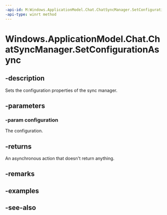 ----api-id: M:Windows.ApplicationModel.Chat.ChatSyncManager.SetConfigurationAsync(Windows.ApplicationModel.Chat.ChatSyncConfiguration)
-api-type: winrt method
---<!-- Method syntaxpublic Windows.Foundation.IAsyncAction SetConfigurationAsync(Windows.ApplicationModel.Chat.ChatSyncConfiguration configuration)--># Windows.ApplicationModel.Chat.ChatSyncManager.SetConfigurationAsync## -descriptionSets the configuration properties of the sync manager.## -parameters### -param configurationThe configuration.## -returnsAn asynchronous action that doesn't return anything.## -remarks## -examples## -see-also